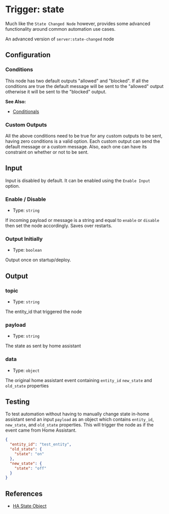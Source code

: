 # Trigger: state

Much like the `State Changed Node` however, provides some advanced functionality
around common automation use cases.

An advanced version of `server:state-changed` node

<!-- TODO: Needs a total rework -->

## Configuration

### Conditions

This node has two default outputs "allowed" and "blocked". If all the
conditions are true the default message will be sent to the "allowed" output
otherwise it will be sent to the "blocked" output.

**See Also:**

- [Conditionals](/guide/conditionals.md)

### Custom Outputs

All the above conditions need to be true for any custom outputs to be sent,
having zero conditions is a valid option. Each custom output can send the
default message or a custom message. Also, each one can have its constraint
on whether or not to be sent.

## Input

Input is disabled by default. It can be enabled using the `Enable Input` option.

### Enable / Disable

- Type: `string`

If incoming payload or message is a string and equal to `enable` or `disable` then set the node accordingly.
Saves over restarts.

### Output Initially

- Type: `boolean`

Output once on startup/deploy.

## Output

### topic

- Type: `string`

The entity_id that triggered the node

### payload

- Type: `string`

The state as sent by home assistant

### data

- Type: `object`

The original home assistant event containing `entity_id` `new_state` and `old_state` properties

## Testing

To test automation without having to manually change state in-home assistant send an input `payload` as an object which contains `entity_id`, `new_state`, and `old_state` properties. This will trigger the node as if the event came from Home Assistant.

```json
{
  "entity_id": "test_entity",
  "old_state": {
    "state": "on"
  },
  "new_state": {
    "state": "off"
  }
}
```

## References

- [HA State Object](https://home-assistant.io/docs/configuration/state_object)

